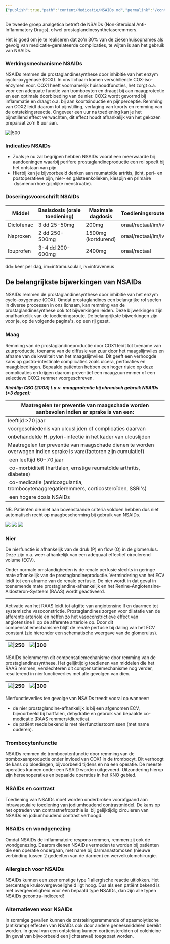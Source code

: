 ```yaml
---
{"publish":true,"path":"content/Medicatie/NSAIDs.md","permalink":"/content/medicatie/nsai-ds/","title":"NSAIDs","tags":["Medicatie/Analgetica"]}
---
```




De tweede groep analgetica betreft de NSAIDs (Non-Steroidal Anti-Inflammatory Drugs), ofwel prostaglandinesynthetaseremmers. 

Het is goed om je te realiseren dat zo'n 30% van de ziekenhuisopnames als gevolg van medicatie-gerelateerde complicaties, te wijten is aan het gebruik van NSAIDs. 

### **Werkingsmechanisme NSAIDs**

NSAIDs remmen de prostaglandinesynthese door inhibitie van het enzym cyclo-oxygenase (COX). In ons lichaam komen verschillende COX-iso-enzymen voor. COX1 heeft voornamelijk huishoudfuncties, het zorgt o.a. voor een adequate functie van trombocyten en draagt bij aan maagprotectie en een optimale doorbloeding van de nier. COX2 wordt gevormd bij inflammatie en draagt o.a. bij aan koortsinductie en pijnperceptie. Remming van COX2 leidt daarom tot pijnstilling, verlaging van koorts en remming van de ontstekingsreactie. Ongeveer een uur na toediening kan je het pijnstillend effect verwachten, dit effect houdt afhankelijk van het gekozen preparaat zo'n 8 uur aan.

![|500](https://i.imgur.com/Olvb2Ew.png)

### Indicaties NSAIDs

- Zoals je nu zal begrijpen hebben NSAIDs vooral een meerwaarde bij aandoeningen waarbij perifere prostaglandineproductie een rol speelt bij het ontstaan van pijn.
- Hierbij kan je bijvoorbeeld denken aan reumatoïde artritis, jicht, peri- en postoperatieve pijn, nier- en galsteenkolieken, kiespijn en primaire  dysmenorrhoe (pijnlijke menstruatie).

### **Doseringsvoorschrift NSAIDs**

| Middel | Basisdosis (orale toediening) | Maximale dagdosis | Toedieningsroute |
| --- | --- | --- | --- |
| Diclofenac | 3 dd 25-50mg | 200mg | oraal/rectaal/im/iv |
| Naproxen | 2 dd 250-500mg | 1500mg (kortdurend) | oraal/rectaal/im/iv |
| Ibuprofen | 3-4 dd 200-600mg | 2400mg | oraal/rectaal |

dd= keer per dag, im=intramusculair, iv=intraveneus

## **De belangrijkste bijwerkingen van NSAIDs**

NSAIDs remmen de prostaglandinesynthese door inhibitie van het enzym cyclo-oxygenase (COX). Omdat prostaglandines een belangrijke rol spelen in diverse processen in ons lichaam, kan remming van de prostaglandinesynthese ook tot bijwerkingen leiden. Deze bijwerkingen zijn onafhankelijk van de toedieningsroute. De belangrijkste bijwerkingen zijn voor je, op de volgende pagina's, op een rij gezet.

### **Maag**

Remming van de prostaglandineproductie door COX1 leidt tot toename van zuurproductie, toename van de diffusie van zuur door het maagslijmvlies en afname van de kwaliteit van het maagslijmvlies. Dit geeft een verhoogde kans op gastro-intestinale complicaties zoals ulcera, perforaties en maagbloedingen. Bepaalde patiënten hebben een hoger risico op deze complicaties en krijgen daarom preventief een maagzuurremmer of een selectieve COX2 remmer voorgeschreven.

***Richtlijn CBO (2003) t.a.v. maagprotectie bij chronisch gebruik NSAIDs (>3 dagen):***

| Maatregelen ter preventie van maagschade worden aanbevolen indien er sprake is van een: |
| --- |
| leeftijd >70 jaar |
| voorgeschiedenis van ulcuslijden of complicaties daarvan |
| onbehandelde H. pylori-infectie in het kader van ulcuslijden |
| Maatregelen ter preventie van maagschade dienen te worden overwogen indien sprake is van:(factoren zijn cumulatief) |
|  een leeftijd 60-70 jaar |
|  co-morbiditeit (hartfalen, ernstige reumatoïde arthritis, diabetes) |
|  co-medicatie (anticoagulantia, trombocytenaggregatieremmers, corticosteroïden, SSRI's)|
|  een hogere dosis NSAIDs |

NB. Patiënten die niet aan bovenstaande criteria voldoen hebben dus niet automatisch recht op maagbescherming bij gebruik van NSAIDs.

![](https://i.imgur.com/pRPZ856.png)
![](https://i.imgur.com/hMzz6vC.png)
![](https://i.imgur.com/2Wr38kA.png)




### **Nier**

De nierfunctie is afhankelijk van de druk (P) en flow (Q) in de glomerulus. Deze zijn o.a. weer afhankelijk van een adequaat effectief circulerend volume (ECV).

Onder normale omstandigheden is de renale perfusie slechts in geringe mate afhankelijk van de prostaglandineproductie. Vermindering van het ECV leidt tot een afname van de renale perfusie. De nier wordt in dat geval in toenemende mate prostaglandine-afhankelijk en het Renine-Angiotensine-Aldosteron-Systeem (RAAS) wordt geactiveerd.

---

Activatie van het RAAS leidt tot afgifte van angiotensine II en daarmee tot systemische vasoconstrictie. Prostaglandines zorgen voor dilatatie van de afferente arteriole en heffen zo het vasoconstrictieve effect van angiotensine II op de afferente arteriole op. Door dit compensatiemechanisme blijft de renale perfusie bij daling van het ECV constant (zie hieronder een schematische weergave van de glomerulus).


|![\|250](https://i.imgur.com/lxvcs2w.png)      |![\|300](https://i.imgur.com/R2e2qlc.png)      |
|:-----|:-----|

NSAIDs belemmeren dit compensatiemechanisme door remming van de prostaglandinesynthese. Het gelijktijdig toedienen van middelen die het RAAS remmen, verslechteren dit compensatiemechanisme nog verder, resulterend in nierfunctieverlies met alle gevolgen van dien.

|![\|250](https://i.imgur.com/YrSeskz.png)      |![\|300](https://i.imgur.com/tmlfypU.png) |
|:-----|:-----|

Nierfunctieverlies ten gevolge van NSAIDs treedt vooral op wanneer:

- de nier prostaglandine-afhankelijk is bij een afgenomen ECV, bijvoorbeeld bij hartfalen, dehydratie en gebruik van bepaalde co-medicatie (RAAS remmers/diuretica).
- de patiënt reeds bekend is met nierfunctiestoornissen (met name ouderen).

### **Trombocytenfunctie**

NSAIDs remmen de trombocytenfunctie door remming van de tromboxaanproductie onder invloed van COX1 in de trombocyt. Dit verhoogt de kans op bloedingen, bijvoorbeeld tijdens en na een operatie. De meeste operaties kunnen onder een NSAID worden uitgevoerd. Uitzondering hierop zijn hersenoperaties en bepaalde operaties in het KNO gebied.

### NSAIDs en contrast

Toediening van NSAIDs moet worden onderbroken voorafgaand aan intravasculaire toediening van jodiumhoudend contrastmiddel. De kans op het optreden van contrastnefropathie is  bij gelijktijdig circuleren van NSAIDs en jodiumhoudend contrast verhoogd.

### NSAIDs en wondgenezing
Omdat NSAIDs de inflammatoire respons remmen, remmen zij ook de wondgenezing. Daarom dienen NSAIDs vermeden te worden bij patiënten die een operatie ondergaan, met name bij darmanastomosen (nieuwe verbinding tussen 2 gedeelten van de darmen) en wervelkolomchirurgie.

### Allergisch voor NSAIDs
NSAIDs kunnen een zeer ernstige type 1 allergische reactie uitlokken. Het percentage kruisovergevoeligheid ligt hoog. Dus als een patiënt bekend is met overgevoeligheid voor één bepaald type NSAIDs, dan zijn alle typen NSAIDs gecontra-indiceerd!

### Alternatieven voor NSAIDs
In sommige gevallen kunnen de ontstekingsremmende of spasmolytische (antikramp) effecten van NSAIDs ook door andere geneesmiddelen bereikt worden. In geval van een ontsteking kunnen corticosteroïden of colchicine (in geval van bijvoorbeeld een jichtaanval) toegepast worden.